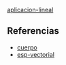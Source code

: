 [aplicacion-lineal](pdf/aplicacion-lineal.pdf)

## Referencias
- [cuerpo](./cuerpo.md)
- [esp-vectorial](./esp-vectorial.md)
